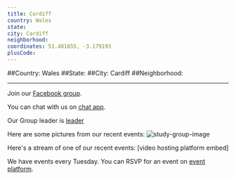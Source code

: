 ```yaml
---
title: Cardiff
country: Wales
state: 
city: Cardiff
neighborhood: 
coordinates: 51.481655, -3.179193
plusCode:
---
```


##Country: Wales
##State: 
##City: Cardiff
##Neighborhood: 
*****
Join our [Facebook group](https://www.facebook.com/groups/free.code.camp.cardiff).

You can chat with us on [chat app]().

Our Group leader is [leader]()

Here are some pictures from our recent events:
![study-group-image]()

Here's a stream of one of our recent events:
[video hosting platform embed]

We have events every Tuesday. You can RSVP for an event on [event platform]().
